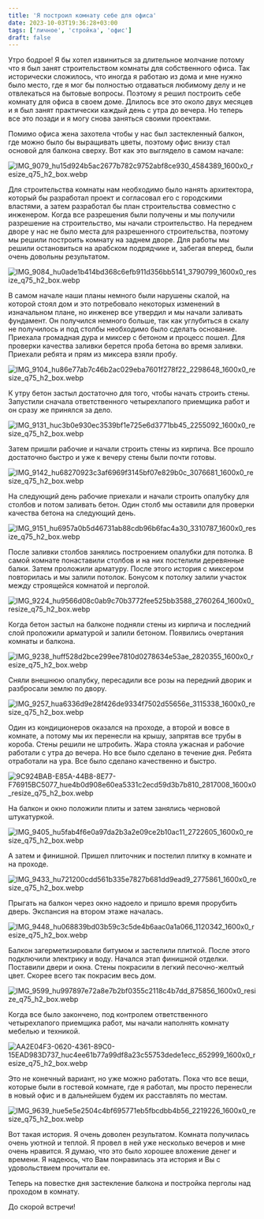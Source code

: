 ```yaml
---
title: 'Я построил комнату себе для офиса'
date: 2023-10-03T19:36:28+03:00
tags: ['личное', 'стройка', 'офис']
draft: false
---
```


Утро бодрое! Я бы хотел извиниться за длительное молчание потому что я был занят строительством комнаты для
собственного офиса. Так исторически сложилось, что иногда я работаю из дома и мне нужно было место, где я мог бы
полностью отдаваться любимому делу и не отвлекаться на бытовые вопросы. Поэтому я решил построить себе комнату для офиса
в своем доме. Длилось все это около двух месяцев и я был занят практически каждый день с утра до вечера. Но теперь все
это позади и я могу снова заняться своими проектами.

<!--more-->

Помимо офиса жена захотела чтобы у нас был застекленный балкон, где можно было бы выращивать цветы, поэтому офис внизу
стал основой для балкона сверху. Вот как это выглядело в самом начале:

![IMG_9079_hu15d924b5ac2677b782c9752abf8ce930_4584389_1600x0_resize_q75_h2_box.webp](IMG_9079_hu15d924b5ac2677b782c9752abf8ce930_4584389_1600x0_resize_q75_h2_box.webp)

Для строительства комнаты нам необходимо было нанять архитектора, который бы разработал проект и согласовал его с
городскими властями, а затем разработал бы план строительства совместно с инженером. Когда все разрешения были получены
и мы получили разрешение на строительство, мы начали строительство. На переднем дворе у нас не было места для
разрешенного строительства, поэтому мы решили построить комнату на заднем дворе. Для работы мы решили остановиться на
арабском подрядчике и, забегая вперед, были очень довольны результатом.

![IMG_9084_hu0ade1b414bd368c6efb911d356bb5141_3790799_1600x0_resize_q75_h2_box.webp](IMG_9084_hu0ade1b414bd368c6efb911d356bb5141_3790799_1600x0_resize_q75_h2_box.webp)

В самом начале наши планы немного были нарушены скалой, на которой стоял дом и это потребовало некоторых изменений в
изначальном плане, но инженер все утвердил и мы начали заливать фундамент. Он получился немного больше, так как
углубиться в скалу не получилось и под столбы необходимо было сделать основание. Приехала громадная дура и миксер с
бетоном и процесс пошел. Для проверки качества заливки берется проба бетона во время заливки. Приехали ребята и прям из
миксера взяли пробу.

![IMG_9104_hu86e77ab7c46b2ac029eba7601f278f22_2298648_1600x0_resize_q75_h2_box.webp](IMG_9104_hu86e77ab7c46b2ac029eba7601f278f22_2298648_1600x0_resize_q75_h2_box.webp)

К утру бетон застыл достаточно для того, чтобы начать строить стены. Запустили сначала ответственного четырехлапого
приемщика работ и он сразу же принялся за дело.

![IMG_9131_huc3b0e930ec3539bf1e725e6d3771bb45_2255092_1600x0_resize_q75_h2_box.webp](IMG_9131_huc3b0e930ec3539bf1e725e6d3771bb45_2255092_1600x0_resize_q75_h2_box.webp)

Затем пришли рабочие и начали строить стены из кирпича. Все прошло достаточно быстро и уже к вечеру стены были почти
готовы.

![IMG_9142_hu68270923c3af6969f3145bf07e829b0c_3076681_1600x0_resize_q75_h2_box.webp](IMG_9142_hu68270923c3af6969f3145bf07e829b0c_3076681_1600x0_resize_q75_h2_box.webp)

На следующий день рабочие приехали и начали строить опалубку для столбов и потом заливать бетон. Один столб мы оставили
для проверки качества бетона на следующий день.

![IMG_9151_hu6957a0b5d46731ab88cdb96b6fac4a30_3310787_1600x0_resize_q75_h2_box.webp](IMG_9151_hu6957a0b5d46731ab88cdb96b6fac4a30_3310787_1600x0_resize_q75_h2_box.webp)

После заливки столбов занялись построением опалубки для потолка. В самой комнате понаставили столбов и на них постелили
деревянные балки. Затем проложили арматуру. После этого история с миксером повторилась и мы залили потолок. Бонусом к
потолку залили участок между строящейся комнатой и перголой.

![IMG_9224_hu9566d08c0ab9c70b3772fee525bb3588_2760264_1600x0_resize_q75_h2_box.webp](IMG_9224_hu9566d08c0ab9c70b3772fee525bb3588_2760264_1600x0_resize_q75_h2_box.webp)

Когда бетон застыл на балконе подняли стены из кирпича и последний слой проложили арматурой и залили бетоном. Появились
очертания комнаты и балкона.

![IMG_9238_huff528d2bce299ee7810d0278634e53ae_2820355_1600x0_resize_q75_h2_box.webp](IMG_9238_huff528d2bce299ee7810d0278634e53ae_2820355_1600x0_resize_q75_h2_box.webp)

Сняли внешнюю опалубку, пересадили все розы на передний дворик и разбросали землю по двору.

![IMG_9257_hua6336d9e28f426de9334f7502d55656e_3115338_1600x0_resize_q75_h2_box.webp](IMG_9257_hua6336d9e28f426de9334f7502d55656e_3115338_1600x0_resize_q75_h2_box.webp)

Один из кондиционеров оказался на проходе, а второй и вовсе в комнате, а потому мы их перенесли на крышу, запрятав все
трубы в короба. Стены решили не штробить. Жара стояла ужасная и рабочие работали с утра до вечера. Но все было сделано в
течение дня. Ребята отработали на ура. Все было сделано качественно и быстро.

![9C924BAB-E85A-44B8-8E77-F76915BC5077_hue4b0d908e60ea5331c2ecd59d3b7b810_2817008_1600x0_resize_q75_h2_box.webp](9C924BAB-E85A-44B8-8E77-F76915BC5077_hue4b0d908e60ea5331c2ecd59d3b7b810_2817008_1600x0_resize_q75_h2_box.webp)

На балкон и окно положили плиты и затем занялись черновой штукатуркой.

![IMG_9405_hu5fab4f6e0a97da2b3a2e09ce2b10ac11_2722605_1600x0_resize_q75_h2_box.webp](IMG_9405_hu5fab4f6e0a97da2b3a2e09ce2b10ac11_2722605_1600x0_resize_q75_h2_box.webp)

А затем и финишной. Пришел плиточник и постелил плитку в комнате и на проходе.

![IMG_9433_hu721200cdd561b335e7827b681dd9ead9_2775861_1600x0_resize_q75_h2_box.webp](IMG_9433_hu721200cdd561b335e7827b681dd9ead9_2775861_1600x0_resize_q75_h2_box.webp)

Прыгать на балкон через окно надоело и пришло время прорубить дверь. Экспансия на втором этаже началась.

![IMG_9448_hu068839bd03b59c3c5de4b6aac0a1a066_1120342_1600x0_resize_q75_h2_box.webp](IMG_9448_hu068839bd03b59c3c5de4b6aac0a1a066_1120342_1600x0_resize_q75_h2_box.webp)

Балкон загерметизировали битумом и застелили плиткой. После этого подключили электрику и воду. Начался этап финишной
отделки. Поставили двери и окна. Стены покрасили в легкий песочно-желтый цвет. Скорее всего так покрасим весь дом.

![IMG_9599_hu997897e72a8e7b2bf0355c2118c4b7dd_875856_1600x0_resize_q75_h2_box.webp](IMG_9599_hu997897e72a8e7b2bf0355c2118c4b7dd_875856_1600x0_resize_q75_h2_box.webp)

Когда все было закончено, под контролем ответственного четырехлапого приемщика работ, мы начали наполнять комнату
мебелью и техникой.

![AA2E04F3-0620-4361-89C0-15EAD983D737_huc4ee61b77a99df8a23c55753dede1ecc_652999_1600x0_resize_q75_h2_box.webp](AA2E04F3-0620-4361-89C0-15EAD983D737_huc4ee61b77a99df8a23c55753dede1ecc_652999_1600x0_resize_q75_h2_box.webp)

Это не конечный вариант, но уже можно работать. Пока что все вещи, которые были в гостевой комнате, где я работал, мы
просто перенесли в новый офис и в дальнейшем будем их расставлять по местам.

![IMG_9639_hue5e5e2504c4bf695771eb5fbcdbb4b56_2219226_1600x0_resize_q75_h2_box.webp](IMG_9639_hue5e5e2504c4bf695771eb5fbcdbb4b56_2219226_1600x0_resize_q75_h2_box.webp)

Вот такая история. Я очень доволен результатом. Комната получилась очень уютной и теплой. Я провел в ней уже несколько
вечеров и мне очень нравится. Я думаю, что это было хорошее вложение денег и времени. Я надеюсь, что Вам понравилась эта
история и Вы с удовольствием прочитали ее.

Теперь на повестке дня застекление балкона и постройка перголы над проходом в комнату.

До скорой встречи!

